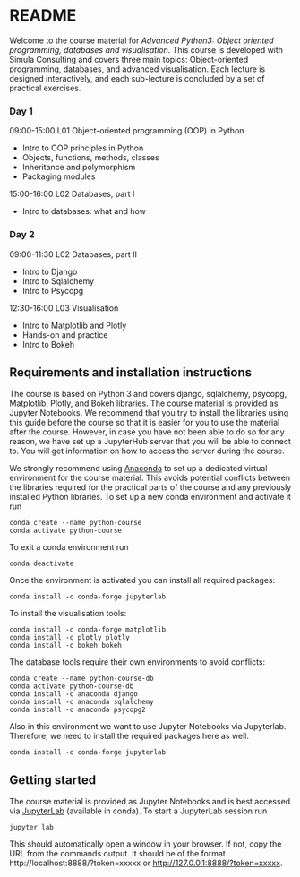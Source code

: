 # README

Welcome to the course material for _Advanced Python3: Object oriented programming, databases and visualisation_. This course is developed with Simula Consulting and covers three main topics: Object-oriented programming, databases, and advanced visualisation. Each lecture is designed interactively, and each sub-lecture is concluded by a set of practical exercises.

### Day 1

09:00-15:00 L01 Object-oriented programming (OOP) in Python

- Intro to OOP principles in Python
- Objects, functions, methods, classes
- Inheritance and polymorphism
- Packaging modules

15:00-16:00 L02 Databases, part I

- Intro to databases: what and how

### Day 2

09:00-11:30 L02 Databases, part II

- Intro to Django
- Intro to Sqlalchemy
- Intro to Psycopg

12:30-16:00 L03 Visualisation

- Intro to Matplotlib and Plotly
- Hands-on and practice
- Intro to Bokeh


## Requirements and installation instructions

The course is based on Python 3 and covers django, sqlalchemy, psycopg, Matplotlib, Plotly, and Bokeh libraries. The course material is provided as Jupyter Notebooks. We recommend that you try to install the libraries using this guide before the course so that it is easier for you to use the material after the course. However, in case you have not been able to do so for any reason, we have set up a JupyterHub server that you will be able to connect to. You will get information on how to access the server during the course.

We strongly recommend using [Anaconda](https://www.anaconda.com/distribution/) to set up a dedicated virtual environment for the course material. This avoids potential conflicts between the libraries required for the practical parts of the course and any previously installed Python libraries. To set up a new conda environment and activate it run
```
conda create --name python-course
conda activate python-course
```

To exit a conda environment run
```
conda deactivate
```

Once the environment is activated you can install all required packages:

```
conda install -c conda-forge jupyterlab
```

To install the visualisation tools:

```
conda install -c conda-forge matplotlib
conda install -c plotly plotly
conda install -c bokeh bokeh
```

The database tools require their own environments to avoid conflicts:

```
conda create --name python-course-db
conda activate python-course-db
conda install -c anaconda django
conda install -c anaconda sqlalchemy
conda install -c anaconda psycopg2
```
Also in this environment we want to use Jupyter Notebooks via Jupyterlab.
Therefore, we need to install the required packages here as well.

```
conda install -c conda-forge jupyterlab
```


## Getting started

The course material is provided as Jupyter Notebooks and is best accessed via [JupyterLab](https://jupyterlab.readthedocs.io/en/stable/getting_started/installation.html) (available in conda). To start a JupyterLab session run

```
jupyter lab
```

This should automatically open a window in your browser. If not, copy the URL from the commands output. It should be of the format http://localhost:8888/?token=xxxxx or http://127.0.0.1:8888/?token=xxxxx.
